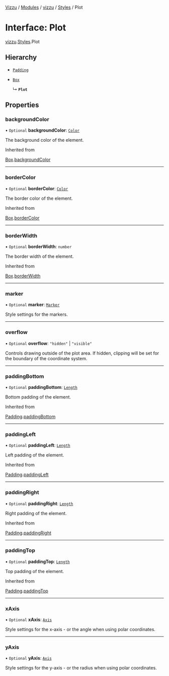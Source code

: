 [Vizzu](../README.md) / [Modules](../modules.md) / [vizzu](../modules/vizzu.md)
/ [Styles](../modules/vizzu.Styles.md) / Plot

# Interface: Plot

[vizzu](../modules/vizzu.md).[Styles](../modules/vizzu.Styles.md).Plot

## Hierarchy

- [`Padding`](vizzu.Styles.Padding.md)

- [`Box`](vizzu.Styles.Box.md)

  ↳ **`Plot`**

## Properties

### backgroundColor

• `Optional` **backgroundColor**: [`Color`](../modules/vizzu.Styles.md#color)

The background color of the element.

Inherited from

[Box](vizzu.Styles.Box.md).[backgroundColor](vizzu.Styles.Box.md#backgroundcolor)

______________________________________________________________________

### borderColor

• `Optional` **borderColor**: [`Color`](../modules/vizzu.Styles.md#color)

The border color of the element.

Inherited from

[Box](vizzu.Styles.Box.md).[borderColor](vizzu.Styles.Box.md#bordercolor)

______________________________________________________________________

### borderWidth

• `Optional` **borderWidth**: `number`

The border width of the element.

Inherited from

[Box](vizzu.Styles.Box.md).[borderWidth](vizzu.Styles.Box.md#borderwidth)

______________________________________________________________________

### marker

• `Optional` **marker**: [`Marker`](vizzu.Styles.Marker.md)

Style settings for the markers.

______________________________________________________________________

### overflow

• `Optional` **overflow**: `"hidden"` | `"visible"`

Controls drawing outside of the plot area. If hidden, clipping will be set for
the boundary of the coordinate system.

______________________________________________________________________

### paddingBottom

• `Optional` **paddingBottom**: [`Length`](../modules/vizzu.Styles.md#length)

Bottom padding of the element.

Inherited from

[Padding](vizzu.Styles.Padding.md).[paddingBottom](vizzu.Styles.Padding.md#paddingbottom)

______________________________________________________________________

### paddingLeft

• `Optional` **paddingLeft**: [`Length`](../modules/vizzu.Styles.md#length)

Left padding of the element.

Inherited from

[Padding](vizzu.Styles.Padding.md).[paddingLeft](vizzu.Styles.Padding.md#paddingleft)

______________________________________________________________________

### paddingRight

• `Optional` **paddingRight**: [`Length`](../modules/vizzu.Styles.md#length)

Right padding of the element.

Inherited from

[Padding](vizzu.Styles.Padding.md).[paddingRight](vizzu.Styles.Padding.md#paddingright)

______________________________________________________________________

### paddingTop

• `Optional` **paddingTop**: [`Length`](../modules/vizzu.Styles.md#length)

Top padding of the element.

Inherited from

[Padding](vizzu.Styles.Padding.md).[paddingTop](vizzu.Styles.Padding.md#paddingtop)

______________________________________________________________________

### xAxis

• `Optional` **xAxis**: [`Axis`](vizzu.Styles.Axis.md)

Style settings for the x-axis - or the angle when using polar coordinates.

______________________________________________________________________

### yAxis

• `Optional` **yAxis**: [`Axis`](vizzu.Styles.Axis.md)

Style settings for the y-axis - or the radius when using polar coordinates.
